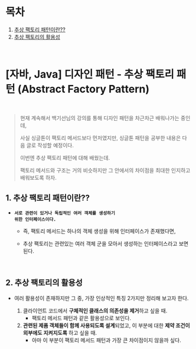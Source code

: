 # 목차

1. [추상 팩토리 패턴이란??](#1-추상-팩토리-패턴이란) <br/>
2. [추상 팩토리의 활용성](#2-추상-팩토리의-활용성) <br/>

<br/>

# [자바, Java] 디자인 패턴 - 추상 팩토리 패턴 (Abstract Factory Pattern)

<br/>

> 현재 계속해서 백기선님의 강의를 통해 디자인 패턴을 차근차근 배워나가는 중인데,
>
> 사실 싱글톤이 팩토리 메서드보다 먼저였지만, 싱글톤 패턴을 공부한 내용은 다음 글로 작성할 예정이다.
>
> 이번엔 추상 팩토리 패턴에 대해 배웠는데. 
>
> 팩토리 메서드와 구조는 거의 비슷하지만 그 안에서의 차이점을 최대한 인지하고 배워보도록 하자.

## 1. 추상 팩토리 패턴이란??

- <code><strong>서로 관련이 있거나 독립적인 여러 객체를 생성하기 위한 인터페이스이다.</strong></code>

  - 즉, 팩토리 메서드는 하나의 객체 생성을 위해 인터페이스가 존재했다면,

  - 추상 팩토리는 관련있는 여러 객체 군을 모아서 생성하는 인터페이스라고 보면 된다.

    <br/>

## 2. 추상 팩토리의 활용성

- 여러 활용성이 존재하지만 그 중, 가장 인상적인 특징 2가지만 정리해 보고자 한다.

  1. 클라이언트 코드에서 **구체적인 클래스의 의존성을 제거**하고 싶을 때.
     - 팩토리 메서드 패턴과 같은 활용성으로 보인다.
  2. **관련된 제품 객체들이 함께 사용되도록 설계**되었고, 이 부분에 대한 **제약 조건이 외부에도 지켜지도록** 하고 싶을 때.
     - 아마 이 부분이 팩토리 메서드 패턴과 가장 큰 차이점이지 않을까 싶다.